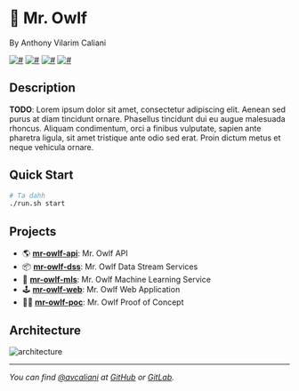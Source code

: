# 🦉 Mr. Owlf
By Anthony Vilarim Caliani

[![#](https://img.shields.io/badge/licence-MIT-lightseagreen.svg)](#) [![#](https://img.shields.io/badge/docker-19.03.2-dodgerblue.svg)](#) [![#](https://img.shields.io/badge/docker--compose-1.24.1-blueviolet.svg)](#) [![#](https://img.shields.io/badge/cassandra-3.11-blue.svg)](#)

## Description
**TODO**: Lorem ipsum dolor sit amet, consectetur adipiscing elit. Aenean sed purus at diam tincidunt ornare. Phasellus tincidunt dui eu augue malesuada rhoncus. Aliquam condimentum, orci a finibus vulputate, sapien ante pharetra ligula, sit amet tristique ante odio sed erat. Proin dictum metus et neque vehicula ornare.

## Quick Start

```bash
# Ta dahh
./run.sh start
````

## Projects

- 🌎 **[mr-owlf-api](mr-owlf-api/README.md)**: Mr. Owlf API
- 📦 **[mr-owlf-dss](mr-owlf-dss/README.md)**: Mr. Owlf Data Stream Services
- 🤖 **[mr-owlf-mls](mr-owlf-mls/README.md)**: Mr. Owlf Machine Learning Service
- 🕹 **[mr-owlf-web](mr-owlf-web/README.md)**: Mr. Owlf Web Application
- 👨‍🔬 **[mr-owlf-poc](mr-owlf-poc/README.md)**: Mr. Owlf Proof of Concept

## Architecture
![architecture](.md/architecture.jpg)

---

_You can find [@avcaliani](#) at [GitHub](https://github.com/avcaliani) or [GitLab](https://gitlab.com/avcaliani)._
